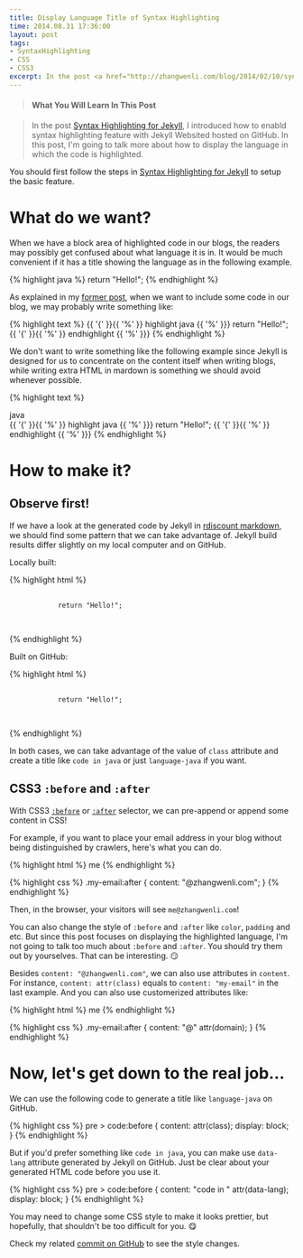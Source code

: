 ```yaml
---
title: Display Language Title of Syntax Highlighting
time: 2014.08.31 17:36:00
layout: post
tags:
- SyntaxHighlighting
- CSS
- CSS3
excerpt: In the post <a href="http://zhangwenli.com/blog/2014/02/10/syntax-highlighting-for-jekyll/">Syntax Highlighting for Jekyll</a>, I introduced how to enabld syntax highlighting feature with Jekyll Websited hosted on GitHub. In this post, I'm going to talk more about how to display the language in which the code is highlighted.
---
```


> #### What You Will Learn In This Post

> In the post <a href="{{ site.url }}/2014/02/10/syntax-highlighting-for-jekyll/">Syntax Highlighting for Jekyll</a>, I introduced how to enabld syntax highlighting feature with Jekyll Websited hosted on GitHub. In this post, I'm going to talk more about how to display the language in which the code is highlighted.

You should first follow the steps in <a href="{{ site.url }}/2014/02/10/syntax-highlighting-for-jekyll/">Syntax Highlighting for Jekyll</a> to setup the basic feature.

# What do we want?

When we have a block area of highlighted code in our blogs, the readers may possibly get confused about what language it is in. It would be much convenient if it has a title showing the language as in the following example.

{% highlight java %}
return "Hello!";
{% endhighlight %}

As explained in my <a href="{{ site.url }}/2014/02/10/syntax-highlighting-for-jekyll/">former post</a>, when we want to include some code in our blog, we may probably write something like:

{% highlight text %}
{{ '{' }}{{ '%' }} highlight java {{ '%' }}}
return "Hello!";
{{ '{' }}{{ '%' }} endhighlight {{ '%' }}}
{% endhighlight %}

We don't want to write something like the following example since Jekyll is designed for us to concentrate on the content itself when writing blogs, while writing extra HTML in mardown is something we should avoid whenever possible.

{% highlight text %}
<div class="highlight-title">java</div>
{{ '{' }}{{ '%' }} highlight java {{ '%' }}}
return "Hello!";
{{ '{' }}{{ '%' }} endhighlight {{ '%' }}}
{% endhighlight %}

# How to make it?

## Observe first!

If we have a look at the generated code by Jekyll in <a href="https://github.com/davidfstr/rdiscount" target="_blank">rdiscount markdown</a>, we should find some pattern that we can take advantage of. Jekyll build results differ slightly on my local computer and on GitHub.

Locally built:

{% highlight html %}
<div class="highlight">
    <pre>
        <code class="java">
            <span class="k">return</span> <span class="s">"Hello!"</span><span class="o">;</span>
        </code>
    </pre>
</div>
{% endhighlight %}

Built on GitHub:

{% highlight html %}
<div class="highlight">
    <pre>
        <code class="language-java" data-lang="java">
            <span class="k">return</span> <span class="s">"Hello!"</span><span class="o">;</span>
        </code>
    </pre>
</div>
{% endhighlight %}

In both cases, we can take advantage of the value of `class` attribute and create a title like `code in java` or just `language-java` if you want.

## CSS3 `:before` and `:after`

With CSS3 <a href="https://developer.mozilla.org/en-US/docs/Web/CSS/::before" target="_blank">`:before`</a> or <a href="https://developer.mozilla.org/en-US/docs/Web/CSS/::after" target="_blank">`:after`</a> selector, we can pre-append or append some content in CSS!

For example, if you want to place your email address in your blog without being distinguished by crawlers, here's what you can do.

{% highlight html %}
<span class="my-email">me</span>
{% endhighlight %}

{% highlight css %}
.my-email:after {
    content: "@zhangwenli.com";
}
{% endhighlight %}

Then, in the browser, your visitors will see `me@zhangwenli.com`!

You can also change the style of `:before` and `:after` like `color`, `padding` and etc. But since this post focuses on displaying the highlighted language, I'm not going to talk too much about `:before` and `:after`. You should try them out by yourselves. That can be interesting. :smirk:

Besides `content: "@zhangwenli.com"`, we can also use attributes in `content`. For instance, `content: attr(class)` equals to `content: "my-email"` in the last example. And you can also use customerized attributes like:

{% highlight html %}
<span class="my-email" domain="zhangwenli.com">me</span>
{% endhighlight %}

{% highlight css %}
.my-email:after {
    content: "@" attr(domain);
}
{% endhighlight %}

# Now, let's get down to the real job...

We can use the following code to generate a title like `language-java` on GitHub.

{% highlight css %}
pre > code:before {
    content: attr(class);
    display: block;
}
{% endhighlight %}

But if you'd prefer something like `code in java`, you can make use `data-lang` attribute generated by Jekyll on GitHub. Just be clear about your generated HTML code before you use it.

{% highlight css %}
pre > code:before {
    content: "code in " attr(data-lang);
    display: block;
}
{% endhighlight %}

You may need to change some CSS style to make it looks prettier, but hopefully, that shouldn't be too difficult for you. :yum:

Check my related <a href="https://github.com/Ovilia/blog/commit/dce98cf6ed5d089998f86feadebbad8ba2e825d9" target="_blank">commit on GitHub</a> to see the style changes.
